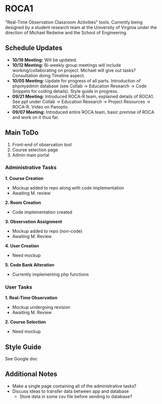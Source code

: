 # ROCA1
"Real-Time Observation Classroom Activities" tools. Currently being designed by a student research team at the University of Virginia under the direction of Michael Redwine and the School of Engineering.

## Schedule Updates
* **10/19 Meeting:** Will be updated.
* **10/12 Meeting:** Bi-weekly group meetings will include working/collaborating on project. Michael will give out tasks? Consultation doing Timeline aspect.
* **10/05 Meeting:** Update for progress of all parts. Introduction of phpmyadmin database (see Collab -> Education Research -> Code Snippets for coding details). Style guide in progress. 
* **09/21 Meeting:** Introduced ROCA-R team, explained details of ROCA1. See ppt under Collab -> Education Research -> Project Resources -> ROCA-R. Video on Panopto.
* **09/07 Meeting:** Introduced entire ROCA team, basic premise of ROCA and work on it thus far. 

## Main ToDo
1. Front-end of observation tool
2. Course selection page
3. Admin main portal

### Administrative Tasks
**1. Course Creation**
  * Mockup added to repo along with code implementation
  * Awaiting M. review
  
**2. Room Creation**
  * Code implementation created
  
**3. Observation Assignment**
  * Mockup added to repo (non-code)
  * Awaiting M. Review
  
**4. User Creation**
  * Need mockup
  
**5. Code Bank Alteration**
  * Currently implementing php functions
  
### User Tasks
**1. Real-Time Observation**
  * Mockup undergoing revision
  * Awaiting M. Review
  
**2. Course Selection**
  * Need mockup
  
## Style Guide
See Google doc

## Additional Notes
- Make a single page containing all of the administrative tasks?
- Discuss ideas to transfer data between app and database
  - Store data in some csv file before sending to database?
